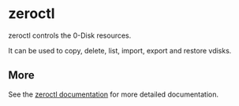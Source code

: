 # zeroctl

zeroctl controls the 0-Disk resources.

It can be used to copy, delete, list, import, export and restore vdisks.

## More

See the [zeroctl documentation](/docs/zeroctl/zeroctl.md) for more detailed documentation.
